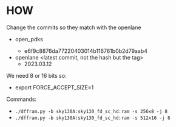 # HOW
Change the commits so they match with the openlane
* open_pdks <from openlane commit>
    * e6f9c8876da77220403014b116761b0b2d79aab4
* openlane <latest commit, not the hash but the tag>
    * 2023.03.12

We need 8 or 16 bits so:
* export FORCE_ACCEPT_SIZE=1

Commands:
* ```./dffram.py -b sky130A:sky130_fd_sc_hd:ram -s 256x8 -j 8```
* ```./dffram.py -b sky130A:sky130_fd_sc_hd:ram -s 512x16 -j 8```

